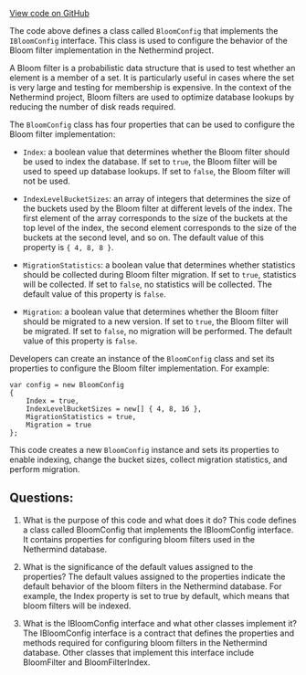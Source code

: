 [View code on GitHub](https://github.com/NethermindEth/nethermind/src/Nethermind/Nethermind.Db/Blooms/BloomConfig.cs)

The code above defines a class called `BloomConfig` that implements the `IBloomConfig` interface. This class is used to configure the behavior of the Bloom filter implementation in the Nethermind project.

A Bloom filter is a probabilistic data structure that is used to test whether an element is a member of a set. It is particularly useful in cases where the set is very large and testing for membership is expensive. In the context of the Nethermind project, Bloom filters are used to optimize database lookups by reducing the number of disk reads required.

The `BloomConfig` class has four properties that can be used to configure the Bloom filter implementation:

- `Index`: a boolean value that determines whether the Bloom filter should be used to index the database. If set to `true`, the Bloom filter will be used to speed up database lookups. If set to `false`, the Bloom filter will not be used.

- `IndexLevelBucketSizes`: an array of integers that determines the size of the buckets used by the Bloom filter at different levels of the index. The first element of the array corresponds to the size of the buckets at the top level of the index, the second element corresponds to the size of the buckets at the second level, and so on. The default value of this property is `{ 4, 8, 8 }`.

- `MigrationStatistics`: a boolean value that determines whether statistics should be collected during Bloom filter migration. If set to `true`, statistics will be collected. If set to `false`, no statistics will be collected. The default value of this property is `false`.

- `Migration`: a boolean value that determines whether the Bloom filter should be migrated to a new version. If set to `true`, the Bloom filter will be migrated. If set to `false`, no migration will be performed. The default value of this property is `false`.

Developers can create an instance of the `BloomConfig` class and set its properties to configure the Bloom filter implementation. For example:

```
var config = new BloomConfig
{
    Index = true,
    IndexLevelBucketSizes = new[] { 4, 8, 16 },
    MigrationStatistics = true,
    Migration = true
};
```

This code creates a new `BloomConfig` instance and sets its properties to enable indexing, change the bucket sizes, collect migration statistics, and perform migration.
## Questions: 
 1. What is the purpose of this code and what does it do?
   This code defines a class called BloomConfig that implements the IBloomConfig interface. It contains properties for configuring bloom filters used in the Nethermind database.

2. What is the significance of the default values assigned to the properties?
   The default values assigned to the properties indicate the default behavior of the bloom filters in the Nethermind database. For example, the Index property is set to true by default, which means that bloom filters will be indexed.

3. What is the IBloomConfig interface and what other classes implement it?
   The IBloomConfig interface is a contract that defines the properties and methods required for configuring bloom filters in the Nethermind database. Other classes that implement this interface include BloomFilter and BloomFilterIndex.